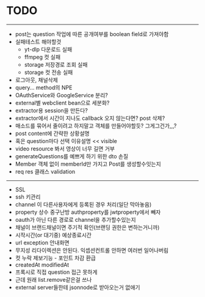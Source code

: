 # TODO

---

- post는 question 작업에 따른 공개여부를 boolean field로 가져야함
- 실패테스트 해야할것
    - yt-dlp 다운로드 실패
    - ffmpeg 컷 실패
    - storage 저장경로 조회 실패
    - storage 컷 전송 실패
- 로그아웃, 채널삭제
- query... method의 NPE
- OAuthService와 GoogleService 분리?
- external별 webclient bean으로 세분화?
- extractor용 session을 만든다?
- extractor에서 시간이 지나도 callback 오지 않는다면? post 삭제?
- 매소드를 묶어서 줄이려고 하지말고 객체를 만들어야할듯? 그게그건가,,,?
- post content에 간략한 상황설명
- 혹은 question마다 선택 이유설명 << visible
- video resource 봐서 영상이 너무 길면 거부
- generateQuestions를 예쁘게 하기 위한 dto 손질
- Member 객체 없이 memberId만 가지고 Post를 생성할수잇는지
- req res 클래스 validation


---

- SSL
- ssh 키관리
- channel 이 다른사용자에게 등록된 경우 처리(일단 막아놓음)
- property 상수 중구난방 authproperty를 jwtproperty에서 빼자
- oauth가 아닌 다른 경로로 channel을 추가할수있는지
- 채널이 브랜드채널이면 주기적 확인(브랜딩 권한은 변하는거니까)
- 시작시간(or 대기중) 예상종료시간
- url exception 안내화면
- 무지성 리다이렉션은 안된다. 익셉션컨트롤 안하면 여러번 일어나버림
- 컷 누락 제보기능 - 포인트 차감 환급
- createdAt modifiedAt
- 프록시로 직접 question 접근 못하게
- 근데 원래 list.remove같은걸 쓰나
- external server들한테 jsonnode로 받아오는거 없애기